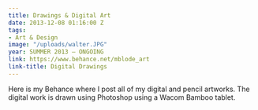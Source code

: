 ```yaml
---
title: Drawings & Digital Art
date: 2013-12-08 01:16:00 Z
tags:
- Art & Design
image: "/uploads/walter.JPG"
year: SUMMER 2013 – ONGOING
link: https://www.behance.net/mblode_art
link-title: Digital Drawings
---
```


Here is my Behance where I post all of my digital and pencil artworks. The digital work is drawn using Photoshop using a Wacom Bamboo tablet. 
